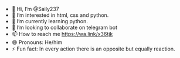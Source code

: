 - 👋 Hi, I’m @Saily237
- 👀 I’m interested in html, css and python.
- 🌱 I’m currently learning python.
- 💞️ I’m looking to collaborate on telegram bot 
- 📫 How to reach me https://wa.link/x36tjk
- 😄 Pronouns: He/him
- ⚡ Fun fact: In every action there is an opposite but equally reaction.

<!---
Saily237/Saily237 is a ✨ special ✨ repository because its `README.md` (this file) appears on your GitHub profile.
You can click the Preview link to take a look at your changes.
--->
